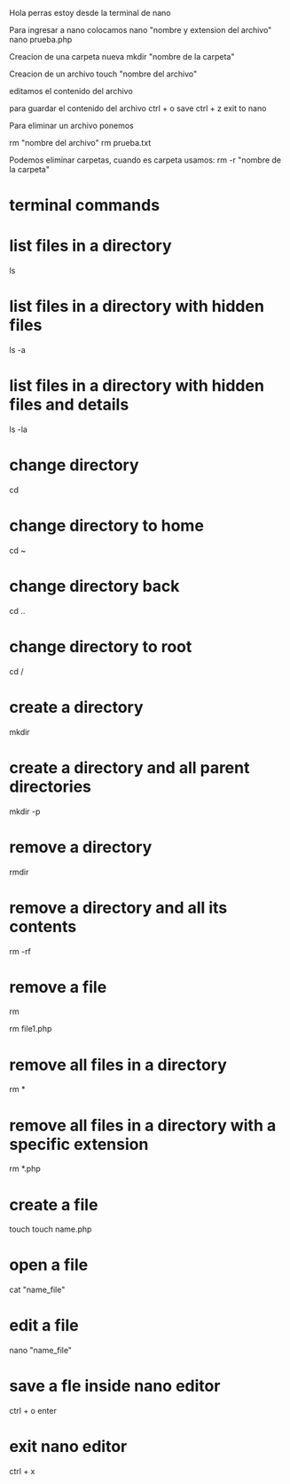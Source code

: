 Hola perras estoy desde la terminal de nano

Para ingresar a nano colocamos
nano "nombre y extension del archivo"
nano prueba.php

Creacion de una carpeta nueva
mkdir "nombre de la carpeta"

Creacion de un archivo
touch "nombre del archivo"


editamos el contenido del archivo

para guardar el contenido del archivo
ctrl + o    save 
ctrl + z    exit to nano

Para eliminar un archivo ponemos

rm "nombre del archivo"
rm prueba.txt

Podemos eliminar carpetas, cuando es carpeta usamos:
rm -r "nombre de la carpeta"



# terminal commands

# list files in a directory
ls

# list files in a directory with hidden files
ls -a

# list files in a directory with hidden files and details
ls -la

# change directory
cd

# change directory to home  
cd ~

# change directory back
cd ..

# change directory to root
cd /

# create a directory
mkdir

# create a directory and all parent directories
mkdir -p

# remove a directory
rmdir

# remove a directory and all its contents
rm -rf

# remove a file
rm

rm file1.php

# remove all files in a directory
rm *

# remove all files in a directory with a specific extension
rm *.php

# create a file
touch 
touch name.php

# open a file
cat "name_file"

# edit a file
nano "name_file"

# save a fle inside nano editor
ctrl + o
enter

# exit nano editor
ctrl + x
